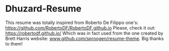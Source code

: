 # Dhuzard-Resume

This resume was totally inspired from Roberto De Filippo one's: https://github.com/RobertoDF/RobertoDF.github.io
Please, check it out: https://robertodf.github.io/
Which was in fact used from the one created by Brett Harris website: www.github.com/sproogen/resume-theme.
Big thanks to them! 

